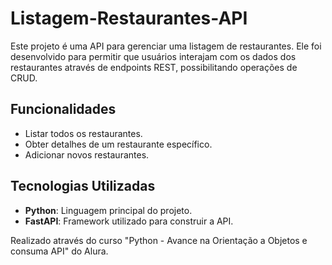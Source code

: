 ﻿# Listagem-Restaurantes-API
Este projeto é uma API para gerenciar uma listagem de restaurantes. Ele foi desenvolvido para permitir que usuários interajam com os dados dos restaurantes através de endpoints REST, possibilitando operações de CRUD.

## Funcionalidades

- Listar todos os restaurantes.
- Obter detalhes de um restaurante específico.
- Adicionar novos restaurantes.

## Tecnologias Utilizadas

- **Python**: Linguagem principal do projeto.
- **FastAPI**: Framework utilizado para construir a API.

Realizado através do curso "Python - Avance na Orientação a Objetos e consuma API" do Alura.
